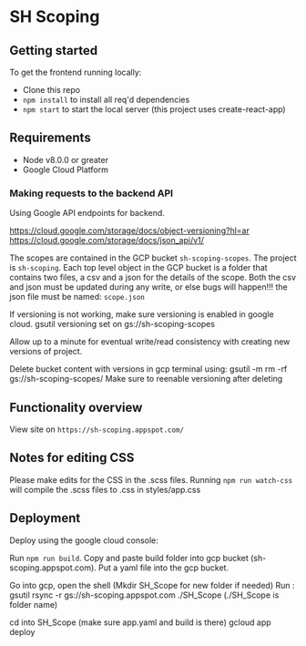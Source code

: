 # SH Scoping

## Getting started


To get the frontend running locally:

- Clone this repo
- `npm install` to install all req'd dependencies
- `npm start` to start the local server (this project uses create-react-app)  

## Requirements

- Node v8.0.0 or greater
- Google Cloud Platform

### Making requests to the backend API

Using Google API endpoints for backend. 

https://cloud.google.com/storage/docs/object-versioning?hl=ar
https://cloud.google.com/storage/docs/json_api/v1/

The scopes are contained in the GCP bucket `sh-scoping-scopes`. The project is `sh-scoping`.
Each top level object in the GCP bucket is a folder that contains two files, a csv and a json for the details of the scope.
Both the csv and json must be updated during any write, or else bugs will happen!!!
the json file must be named: `scope.json`

If versioning is not working, make sure versioning is enabled in google cloud. 
gsutil versioning set on gs://sh-scoping-scopes

Allow up to a minute for eventual write/read consistency with creating new versions of project.

Delete bucket content with versions in gcp terminal using: gsutil -m rm -rf gs://sh-scoping-scopes/
Make sure to reenable versioning after deleting

## Functionality overview

View site on `https://sh-scoping.appspot.com/`

## Notes for editing CSS

Please make edits for the CSS in the .scss files. Running `npm run watch-css` will compile the .scss files to .css in styles/app.css

## Deployment

Deploy using the google cloud console:

Run `npm run build`. 
Copy and paste build folder into gcp bucket (sh-scoping.appspot.com).
Put a yaml file into the gcp bucket.

Go into gcp, open the shell (Mkdir SH_Scope for new folder if needed)
Run : gsutil rsync -r gs://sh-scoping.appspot.com ./SH_Scope 
(./SH_Scope is folder name)

cd into SH_Scope (make sure app.yaml and build is there)
gcloud app deploy
